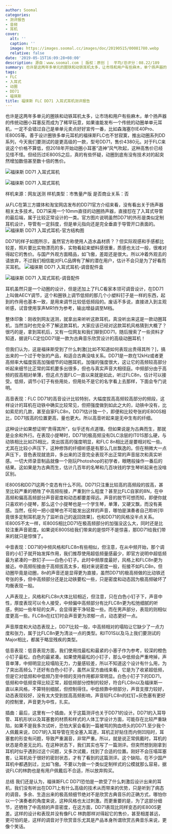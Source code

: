 ```yaml
---
author: Soomal
categories:
- 测评报告
- 音频
- 耳机
cover:
  alt: ''
  caption: ''
  image: https://images.soomal.cc/images/doc/20190515/00081780.webp
  relative: false
date: '2019-05-15T16:09:28+08:00'
description: 源自：www.soomal.com | 版权：原创 |  平均/总评分：08.22/189
summary: 也许是这两年多单元的圈铁和动铁耳机太多，让市场和用户有些麻木，单个扬声器的传统动圈小耳塞反而成为了稀罕玩意。善于设计圈铁多单元耳机的福徕斯FLC也不甘寂寞，推出动圈系列DD系列，今天我们要测试的是更高级的一款，型号DD71，售价4380元。
tags:
- FLC
- 入耳式
- 动圈
- DD71
- 福徕斯
title: 福徕斯 FLC DD71 入耳式耳机测评报告
---
```


也许是这两年多单元的圈铁和动铁耳机太多，让市场和用户有些麻木，单个扬声器的传统动圈小耳塞反而成为了稀罕玩意，如果谁能发布一个传统的动圈单单元耳机，一定不会错过自己是单单元卖点好好宣传一番，比如森海塞尔IE40Pro、IE800S等。善于设计圈铁多单元耳机的福徕斯FLC也不甘寂寞，推出动圈系列DD系列，今天我们要测试的是更高级的一款，型号DD71，售价4380元。对于FLC来说这个价格不算低，但2018年开始动圈小耳塞“造神”风气吹起，这种高售价已经见怪不怪。但经历过IE800S之后，真的有些怀疑，动圈到底有没有技术对的起突然增加数倍甚至数十倍的售价。



![福徕斯 DD71 入耳式耳机](https://images.soomal.cc/images/doc/20190426/00081396_01.webp)



![福徕斯 DD71 入耳式耳机](https://images.soomal.cc/images/doc/20190426/00081397_01.webp)



样机来源：网友送测
样机类型：市售量产版
是否商业关系：否



从FLC在第三方媒体和淘宝网店发布的DD71官方介绍来看，没有看出关于扬声器相关太多技术。DD71采用一个10mm直径的动圈扬声器，直接怼在了入耳式导管的最后端，属于比较正常设计的一类。官方图片说明虽然DD71的外形是类似定制耳机设计，导管有一定斜度，但是单元指向还是完全垂直于导管开口表面的。
![福徕斯 DD71 入耳式耳机-官方结构图](https://images.soomal.cc/images/doc/20190515/00081779.webp)




DD71的样子如图所示，虽然官方称使用人造水晶材质？？但实际观感和手感都比较差，照片要比实物漂亮的多，实物看起来塑料感很重，质感也太过一般，很难对得起它的售价。与国产外观方面精品，如飞傲，差距还是很大。所以冲着外观去的请放弃，不过我们相信能对FLC品牌有了解的潜在用户，估计不会只是为了好看而买耳机。
![福徕斯 DD71 入耳式耳机-调音配件盒](https://images.soomal.cc/images/doc/20190426/00081406_01.webp)




![福徕斯 DD71 入耳式耳机-调音配件](https://images.soomal.cc/images/doc/20190426/00081407_01.webp)




耳机虽然只是一个动圈的设计，但是还加上了FLC看家本领可调音设计，在DD71上叫做AECY调节，这个和圈铁上调节低频的那几个小塑料钉子是一样的东西，起到的作用也基本一致，是用来调节比较低低频段的。废话不多说，直接进入到主观听感，试音使用享声MR1作为参考，输出增益调至M档。

整体印象：刚收到网友送测，就拿出来听听这款耳机，真没听出来这是一款动圈耳机，当然当时也完全不了解这款耳机，大家应该已经对这款耳机风格猜到大概了？很巧的是，拿到耳机后，又有一位网友和我们聊到DD71，随后搜索了一些资料才知道，据说FLC定位DD71是一款为古典音乐欣赏设计的高级动圈耳机！

但我们认为，这是福徕斯受到了什么刺激[比如不知道如何表现出贵得其所？]，搞出来的一个过于夸张的产品，和适合古典没啥关系。DD71是一款在12kHz或者更高频率大幅度拔高加强细节的动圈耳机，加强的强度很大，这让它的高频较高部分听起来细节比正常的耳机要多出很多，但也与真实声音大相径庭。中频部分由于高频的拔高相对单薄，但这点方面FLC一直以来就是如此，听过FLC8n，估计可以接受。低频，调节小钉子有些用处，但用处不是它的名字看上去那样，下面会专门说明。

高音表现：FLC DD71的高音设计比较特别，大幅度拔高高频较高部分的频段，这样设计的耳机在动铁中确实比较常见，但把强度做到如此之大的，动铁中没有，比如索尼的几款，甚至自家FLC8n，DD71估计独一个，即便和比较夸张的IE800S相比，DD71拔高的位置更高，量也更大。所以高音听起来是无中生有的纤细。

这种设计如果想证明“贵得其所”，似乎还有点道理。但如果说是为古典而生，那就是业余和外行。在表现小提琴时，DD71的极高频没有DLC涂层的IT01S那么硬，与动铁相比比如Z5相比，突出拔高的强度明显，和FLC 8n相比还是要相对松一些。尤其在比较小声压下，这种修饰的纤细听感是有那么几丝飘逸的。但在稍微大一点声压下，音色表现就诡异，多出来的泛音完全表现不出正常的声音层次和真实听感。一切大师录音制品就像一个刚玩Photoshop的初学者，眼瞎般操作一番后的结果。这如果是为古典而生，估计几百年的名琴和几百块钱的学生琴听起来也没啥区别。


IE800S和DD71这两个变态有什么不同。DD71只注重比较高的高频段的拔高，甚至比较严重的牺牲了中高频衔接，严重到什么程度？甚至比FLC自家的8N，在中高频和偏高高频部分声音密度和动态都要差得远。声音的脱节可想而知，即便你就只喜欢听小提琴，那么这个小提琴也是一个学生琴，单薄，又硬又飘，而没有美感。当然，任何一把小提琴也不可能发出这样的声音，哪怕是演奏者自己聆听[毕竟很多定制耳机是为了监听自己的返回效果]，也和DD71的风格没半点关系。IE800S不太一样，IE800S相比DD71在极高频部分的加强没这么大，同时还是比较注重声音密度。如果说IE800S给我们带来的是惊吓不是惊喜，那DD71给我们带来的就只是惊悚了。

中音表现：DD71的中频风格和FLC8n有些相似，但注意，在从中频开始，那个调音的小钉子就开始发挥作用，我们推荐使用超低频量感最少，即官方说明中超低频最为紧凑的一款钉子――白色小钉子。此时中频厚度最好，风格上和FLC8n更为接近。中高频衔接由于高频拔高太多，相对来说密度一般，衔接不如FLC8n，但动圈毕竟是动圈，8n的声音还是显得更为直接，虽然DD71的极高频做的比动铁还夸张的多，但中高频部分还是比动铁要松一些，只是密度和动态因为极高频破坏了均衡表现一般。

人声表现上，风格和FLC8n大体比较相近，但注意，只在白色小钉子下，声音中性，厚度表现可以令人接受，中频偏中高频部分有比FLC8n更为松弛细腻的听感，例如一些年轻的女声，会显得更干净轻盈一些。而在男声部分，表现的则相似度更高一些。FLC8n在红钉时会声音更为浓郁一点，动态更好一点。

声音厚度和大动态表现上，DD71比较一般，中高频相对的塌陷让它缺少了一点力度和张力，属于比FLC8n更为清淡一点的类型。和IT01S以及马上我们要测试的Major相比，都属于略显残疾的类型。

低音表现：低音表现方面，我们使用找最松和最紧的小塞子作为参考，较深的橙色小钉子最松，白色的最紧凑。如果使用最松的小钉子，那么中低频会严重垮掉，声音单薄，中频明显比较塌陷无力，力量感较差，所以不知道这个设计有什么用，为了突出高频么？还好有白色小钉子，虽然从官方曲线来看，它是为了收紧超低频，但是它对低频和中低频乃至中频的支持作用都非常明显。白色小钉子下的DD71，低频和中低频变得比较正常，超低频部分控制的较好，符合FLC8n以及福徕斯一直以来风格，不算特别细腻，但控制得住。中低频靠中频部分，声音支撑力较好，动态表现较好，没有太大受到拔高高频影响，声音较FLC8n的红钉+灰色塞有更好的控制里，声音更为中性，扎实。

插曲：最后，这里有一个插曲，关于这篇测评也关于DD71的设计。DD71的入耳导管、耳机形状以及耳塞套的材质和样式的人体工学设计方面，可能存在比较严重缺陷，如果不是我多次试听，恐怕大家会看到一篇被骂的狗血喷头的DD71.至少我个人佩戴来说，DD71的入耳导管在完全塞入耳道，耳机正好贴住而内侧凹陷时，耳塞套的形变有问题，导致严重漏音，非常严重。所以，就是说正常佩戴时，耳机的状态是奇差无比的。在这种状态下，我们其实也写了一篇测评。但突然想到刚拿到耳机时似乎遇到过这个问题，又多次试戴，找到了合适的位置。刚好不会压塌耳塞套，让耳机处于很好的密封状态，才有了看到的这篇测评。这个缺陷，在不少国产耳机中都遇到过，比如飞傲。不要以为做一个类似定制样式的公模就那么容易，据说FLC的林韵也是有用户佩戴后不合适，所以放弃购买。

总结
我们还是认为，福徕斯FLC DD71恐怕是一款受了什么刺激后设计出来的耳机，我们没有听出在DD71上有什么高级的技术从而带来的优势，只是听到了病态的调音。多余、生造出来的极高频细节绝对不是欣赏古典音乐的正确方式，哪怕你以一个演奏者的角度来说，这种风格也太过刺激。而更重要的是，为了这部分细节，还牺牲了中高频的声音密度，在这方面，DD71表现比同样变态的IE800S更差。这样的设计和表现并没有像FLC 林韵那样对得起它的售价，甚至相差甚远，更可怕的是，这样的调音对于欣赏音乐尤其是产品本身所谓欣赏古典音乐来说，更像个笑话。
